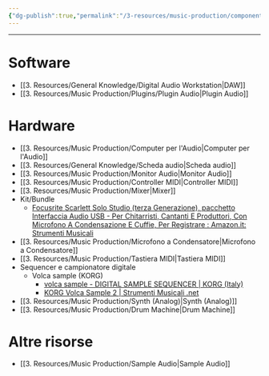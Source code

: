 ```yaml
---
{"dg-publish":true,"permalink":"/3-resources/music-production/componenti-per-home-studio/","tags":["type/note"]}
---
```



---

# Software

- [[3. Resources/General Knowledge/Digital Audio Workstation\|DAW]]
- [[3. Resources/Music Production/Plugins/Plugin Audio\|Plugin Audio]]

# Hardware

- [[3. Resources/Music Production/Computer per l'Audio\|Computer per l'Audio]]
- [[3. Resources/General Knowledge/Scheda audio\|Scheda audio]]
- [[3. Resources/Music Production/Monitor Audio\|Monitor Audio]]
- [[3. Resources/Music Production/Controller MIDI\|Controller MIDI]]
- [[3. Resources/Music Production/Mixer\|Mixer]]
- Kit/Bundle
	- [Focusrite Scarlett Solo Studio (terza Generazione), pacchetto Interfaccia Audio USB - Per Chitarristi, Cantanti E Produttori, Con Microfono A Condensazione E Cuffie, Per Registrare : Amazon.it: Strumenti Musicali](https://www.amazon.it/interfaccia-generazione-Focusrite-chitarristi-condensazione/dp/B07QTDKS59/?th=1)
- [[3. Resources/Music Production/Microfono a Condensatore\|Microfono a Condensatore]]
- [[3. Resources/Music Production/Tastiera MIDI\|Tastiera MIDI]]
- Sequencer e campionatore digitale 
	- Volca sample (KORG)
		- [volca sample - DIGITAL SAMPLE SEQUENCER | KORG (Italy)](https://www.korg.com/it/products/dj/volca_sample/)
		- [KORG Volca Sample 2 | Strumenti Musicali .net](https://www.strumentimusicali.net/product_info.php/products_id/121506/korg-volca-sample-2.html)
- [[3. Resources/Music Production/Synth (Analog)\|Synth (Analog)]]
- [[3. Resources/Music Production/Drum Machine\|Drum Machine]]

# Altre risorse

- [[3. Resources/Music Production/Sample Audio\|Sample Audio]]
